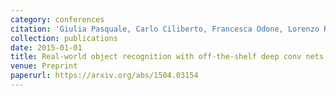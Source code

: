 ```yaml
---
category: conferences
citation: 'Giulia Pasquale, Carlo Ciliberto, Francesca Odone, Lorenzo Rosasco, and Lorenzo Natale. "Real-world object recognition with off-the-shelf deep conv nets: How many objects can icub learn?", 2015.'
collection: publications
date: 2015-01-01
title: Real-world object recognition with off-the-shelf deep conv nets: How many objects can icub learn?
venue: Preprint
paperurl: https://arxiv.org/abs/1504.03154
---
```


